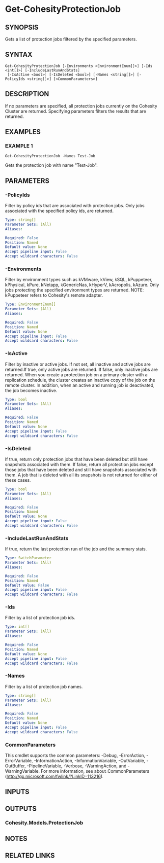 # Get-CohesityProtectionJob

## SYNOPSIS
Gets a list of protection jobs filtered by the specified parameters.

## SYNTAX

```
Get-CohesityProtectionJob [-Environments <EnvironmentEnum[]>] [-Ids <int[]>] [-IncludeLastRunAndStats]
 [-IsActive <bool>] [-IsDeleted <bool>] [-Names <string[]>] [-PolicyIds <string[]>] [<CommonParameters>]
```

## DESCRIPTION
If no parameters are specified, all protection jobs currently on the Cohesity Cluster are returned.
Specifying parameters filters the results that are returned.

## EXAMPLES

### EXAMPLE 1
```
Get-CohesityProtectionJob -Names Test-Job
```

Gets the protection job with name "Test-Job".

## PARAMETERS

### -PolicyIds
Filter by policy ids that are associated with protection jobs.
Only jobs associated with the specified policy ids, are returned.

```yaml
Type: string[]
Parameter Sets: (All)
Aliases:

Required: False
Position: Named
Default value: None
Accept pipeline input: False
Accept wildcard characters: False
```

### -Environments
Filter by environment types such as kVMware, kView, kSQL, kPuppeteer, kPhysical, kPure, kNetapp, kGenericNas, kHyperV, kAcropolis, kAzure.
Only jobs protecting the specified environment types are returned.
NOTE: kPuppeteer refers to Cohesity's remote adapter.

```yaml
Type: EnvironmentEnum[]
Parameter Sets: (All)
Aliases:

Required: False
Position: Named
Default value: None
Accept pipeline input: False
Accept wildcard characters: False
```

### -IsActive
Filter by inactive or active jobs.
If not set, all inactive and active jobs are returned.If true, only active jobs are returned.
If false, only inactive jobs are returned.
When you create a protection job on a primary cluster with a replication schedule, the cluster creates an inactive copy of the job on the remote cluster.
In addition, when an active and running job is deactivated, the job becomes inactive.

```yaml
Type: bool
Parameter Sets: (All)
Aliases:

Required: False
Position: Named
Default value: None
Accept pipeline input: False
Accept wildcard characters: False
```

### -IsDeleted
If true, return only protection jobs that have been deleted but still have snapshots associated with them.
If false, return all protection jobs except those jobs that have been deleted and still have snapshots associated with them.
A job that is deleted with all its snapshots is not returned for either of these cases.

```yaml
Type: bool
Parameter Sets: (All)
Aliases:

Required: False
Position: Named
Default value: None
Accept pipeline input: False
Accept wildcard characters: False
```

### -IncludeLastRunAndStats
If true, return the last protection run of the job and the summary stats.

```yaml
Type: SwitchParameter
Parameter Sets: (All)
Aliases:

Required: False
Position: Named
Default value: False
Accept pipeline input: False
Accept wildcard characters: False
```

### -Ids
Filter by a list of protection job ids.

```yaml
Type: int[]
Parameter Sets: (All)
Aliases:

Required: False
Position: Named
Default value: None
Accept pipeline input: False
Accept wildcard characters: False
```

### -Names
Filter by a list of protection job names.

```yaml
Type: string[]
Parameter Sets: (All)
Aliases:

Required: False
Position: Named
Default value: None
Accept pipeline input: False
Accept wildcard characters: False
```

### CommonParameters
This cmdlet supports the common parameters: -Debug, -ErrorAction, -ErrorVariable, -InformationAction, -InformationVariable, -OutVariable, -OutBuffer, -PipelineVariable, -Verbose, -WarningAction, and -WarningVariable.
For more information, see about_CommonParameters (http://go.microsoft.com/fwlink/?LinkID=113216).

## INPUTS

## OUTPUTS

### Cohesity.Models.ProtectionJob
## NOTES

## RELATED LINKS
